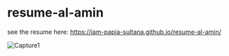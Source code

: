 # resume-al-amin
see the resume here: https://iam-papia-sultana.github.io/resume-al-amin/

![Capture1](https://github.com/iam-papia-sultana/resume-al-amin/assets/43498194/614f3a6e-1bdb-42fb-87bc-ac2bb2acb563)

